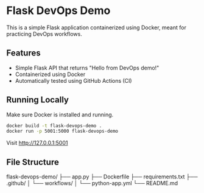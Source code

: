 # Flask DevOps Demo

This is a simple Flask application containerized using Docker, meant for practicing DevOps workflows.

## Features

- Simple Flask API that returns "Hello from DevOps demo!"
- Containerized using Docker
- Automatically tested using GitHub Actions (CI)

## Running Locally

Make sure Docker is installed and running.

```bash
docker build -t flask-devops-demo .
docker run -p 5001:5000 flask-devops-demo
```

Visit http://127.0.0.1:5001

## File Structure

flask-devops-demo/
├── app.py
├── Dockerfile
├── requirements.txt
├── .github/
│ └── workflows/
│ └── python-app.yml
└── README.md
